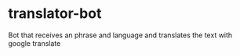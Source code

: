 # translator-bot
Bot that receives an phrase and language and translates the text with google translate
